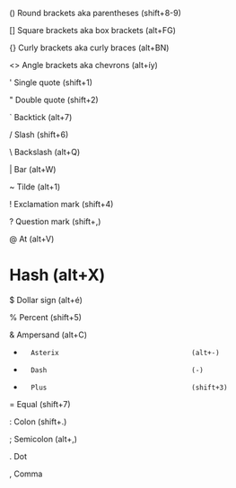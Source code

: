 ()      Round brackets aka parentheses          (shift+8-9)

[]      Square brackets aka box brackets        (alt+FG)

{}      Curly brackets aka curly braces         (alt+BN)

<>      Angle brackets aka chevrons             (alt+íy)

'       Single quote                            (shift+1)

"       Double quote                            (shift+2)

`       Backtick                                (alt+7)

/       Slash                                   (shift+6)

\       Backslash                               (alt+Q)

|       Bar                                     (alt+W)

~       Tilde                                   (alt+1)

!       Exclamation mark                        (shift+4)

?       Question mark                           (shift+,)

@       At                                      (alt+V)

#       Hash                                    (alt+X)

$       Dollar sign                             (alt+é)

%       Percent                                 (shift+5)

&       Ampersand                               (alt+C)

*       Asterix                                 (alt+-)

-       Dash                                    (-)

+       Plus                                    (shift+3)

=       Equal                                   (shift+7)

:       Colon                                   (shift+.)

;       Semicolon                               (alt+,)

.       Dot

,       Comma